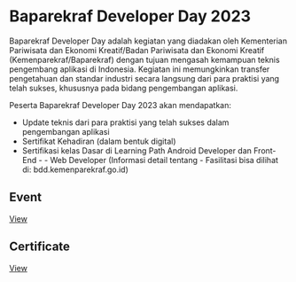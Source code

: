 # Baparekraf Developer Day 2023
Baparekraf Developer Day adalah kegiatan yang diadakan oleh Kementerian Pariwisata dan Ekonomi Kreatif/Badan Pariwisata dan Ekonomi Kreatif (Kemenparekraf/Baparekraf) dengan tujuan mengasah kemampuan teknis pengembang aplikasi di Indonesia. Kegiatan ini memungkinkan transfer pengetahuan dan standar industri secara langsung dari para praktisi yang telah sukses, khususnya pada bidang pengembangan aplikasi.

Peserta Baparekraf Developer Day 2023 akan mendapatkan:

- Update teknis dari para praktisi yang telah sukses dalam pengembangan aplikasi
- Sertifikat Kehadiran (dalam bentuk digital)
- Sertifikasi kelas Dasar di Learning Path Android Developer dan Front-End - - Web Developer (Informasi detail tentang - Fasilitasi bisa dilihat di: bdd.kemenparekraf.go.id)

## Event
[View](https://www.dicoding.com/events/5795)

## Certificate
[View](/certificate/certificate.pdf)
